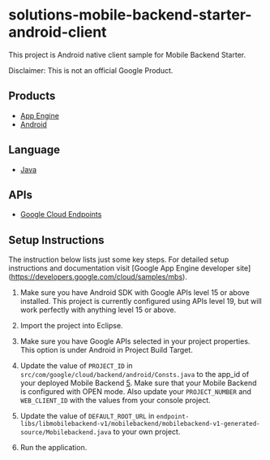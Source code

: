 solutions-mobile-backend-starter-android-client
=====================================

This project is Android native client sample for Mobile Backend Starter.

Disclaimer: This is not an official Google Product.

## Products
- [App Engine][1]
- [Android][2]

## Language
- [Java][3]

## APIs
- [Google Cloud Endpoints][4]

## Setup Instructions
The instruction below lists just some key steps.
For detailed setup instructions and documentation visit [Google App Engine developer site] (https://developers.google.com/cloud/samples/mbs).

1. Make sure you have Android SDK with Google APIs level 15 or above installed. This project is currently configured using APIs level 19, but will work perfectly with anything level 15 or above.

2. Import the project into Eclipse.

3. Make sure you have Google APIs selected in your project properties. This option is under Android in Project Build Target.

4. Update the value of `PROJECT_ID` in
   `src/com/google/cloud/backend/android/Consts.java` to the app_id of your
   deployed Mobile Backend [5]. Make sure that your Mobile Backend is configured
   with OPEN mode. Also update your `PROJECT_NUMBER` and `WEB_CLIENT_ID` with the values from your console project.

5. Update the value of `DEFAULT_ROOT_URL` in
   `endpoint-libs/libmobilebackend-v1/mobilebackend/mobilebackend-v1-generated-source/Mobilebackend.java` to your own project.

6. Run the application.

[1]: https://developers.google.com/appengine
[2]: http://developer.android.com/index.html
[3]: http://java.com/en/
[4]: https://developers.google.com/appengine/docs/java/endpoints/
[5]: https://github.com/GoogleCloudPlatform/solutions-mobile-backend-starter-java

